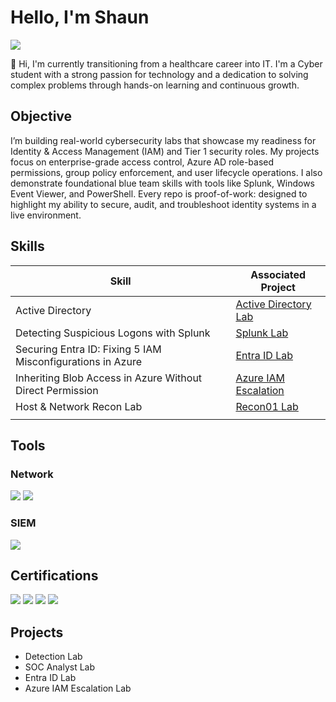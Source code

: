 # Hello, I'm Shaun
<a href="https://linkedin.com/in/shaun-carrillo"><img src="https://img.shields.io/badge/-LinkedIn-0072b1?&style=for-the-badge&logo=linkedin&logoColor=white" /></a>


👋 Hi, I'm currently transitioning from a healthcare career into IT. I'm a Cyber student with a strong passion for technology and a dedication to solving complex problems through hands-on learning and continuous growth.


## Objective

I’m building real-world cybersecurity labs that showcase my readiness for Identity & Access Management (IAM) and Tier 1 security roles. My projects focus on enterprise-grade access control, Azure AD role-based permissions, group policy enforcement, and user lifecycle operations. I also demonstrate foundational blue team skills with tools like Splunk, Windows Event Viewer, and PowerShell. Every repo is proof-of-work: designed to highlight my ability to secure, audit, and troubleshoot identity systems in a live environment.

## Skills

| Skill                                         | Associated Project         |
|-----------------------------------------------|----------------------------|
| Active Directory         | <a href="https://github.com/shaunc11/Active-Directory-Lab/tree/main">Active Directory Lab</a>|
|Detecting Suspicious Logons with Splunk | <a href="https://github.com/shaunc11/SOC-Analyst-Lab/blob/main/README.md">Splunk Lab</a>|
|Securing Entra ID: Fixing 5 IAM Misconfigurations in Azure          | <a href="https://github.com/shaunc11/Entra-ID-Lab/tree/main">Entra ID Lab</a> |
|Inheriting Blob Access in Azure Without Direct Permission    | <A HREF="https://github.com/shaunc11/Azure-IAM-Escalation/tree/main">Azure IAM Escalation</a> |
| Host & Network Recon Lab                 | <a href="https://github.com/shaunc11/recon-lab01/tree/main">Recon01 Lab</a>|
|  | |

## Tools


### Network
<div>
    <img src="https://img.shields.io/badge/-Wireshark-1679A7?&style=for-the-badge&logo=Wireshark&logoColor=white" />
    <img src="https://img.shields.io/badge/-Nmap-004170?&style=for-the-badge&logo=Nmap&logoColor=white" />
</div>

### SIEM
<div>
    <img src="https://img.shields.io/badge/-Splunk-000000?&style=for-the-badge&logo=Splunk&logoColor=white" />

</div>

## Certifications
<div>
<img src="https://img.shields.io/badge/-Security%2B-FF0000?&style=for-the-badge&logo=CompTIA&logoColor=white" />
<img src="https://img.shields.io/badge/-Network%2B-007ACC?&style=for-the-badge&logo=CompTIA&logoColor=white" />
<img src="https://img.shields.io/badge/-A%2B-4D4D4D?&style=for-the-badge&logo=CompTIA&logoColor=white" />
<img src="https://img.shields.io/badge/-AZ--900-0078D4?style=for-the-badge&logo=microsoft&logoColor=white" />
</div>

## Projects
- Detection Lab
- SOC Analyst Lab
- Entra ID Lab
- Azure IAM Escalation Lab
